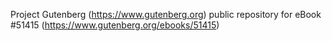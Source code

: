 Project Gutenberg (https://www.gutenberg.org) public repository for
eBook #51415 (https://www.gutenberg.org/ebooks/51415)

